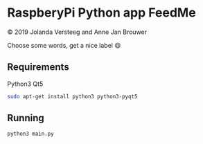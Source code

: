 RaspberyPi Python app FeedMe
==

©️ 2019 Jolanda Versteeg and Anne Jan Brouwer

Choose some words, get a nice label 😄

Requirements
--

Python3 Qt5

```bash
sudo apt-get install python3 python3-pyqt5
```

Running
---

```bash
python3 main.py
```
